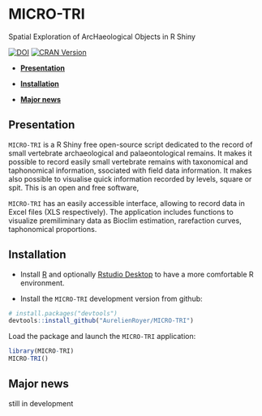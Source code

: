 # MICRO-TRI

Spatial Exploration of ArcHaeological Objects in R Shiny

[![DOI](https://zenodo.org/badge/811219296.svg)](https://zenodo.org/doi/10.5281/zenodo.11935939)
[![CRAN
Version](http://www.r-pkg.org/badges/version/SEAHORS)](https://cran.r-project.org/package=SEAHORS)


  - [**Presentation**](#presentation)
  - [**Installation**](#installation)
 
  - [**Major news**](#Major-news)

## Presentation

`MICRO-TRI` is a R Shiny free open-source script dedicated to the record of small vertebrate archaeological and palaeontological remains.
   It makes it possible to record easily small vertebrate remains with taxonomical and taphonomical information,
   ssociated with field data information. It makes also possible to visualise quick information recorded by levels, square or spit.
   This is an open and free software, 

`MICRO-TRI` has an easily accessible interface, allowing to record data in Excel
files (XLS respectively). The application includes functions to
visualize premiliminary data as Bioclim estimation, rarefaction curves, taphonomical proportions.


## Installation

  - Install [R](https://www.r-project.org) and optionally [Rstudio
    Desktop](https://posit.co/download/rstudio-desktop/) to have a more
    comfortable R environment.
  

  - Install the `MICRO-TRI` development version from github:

<!-- end list -->

``` r
# install.packages("devtools")
devtools::install_github("AurelienRoyer/MICRO-TRI")
```

Load the package and launch the `MICRO-TRI` application:

``` r
library(MICRO-TRI)
MICRO-TRI()
```







 ##  Major news 
 still in development
